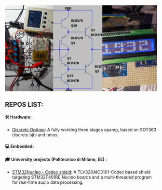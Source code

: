 ![img](banner.png)

## REPOS LIST: 

#### 🛠 Hardware:
- [Discrete OpAmp](https://github.com/AleDedor/Discrete_OpAmp): A fully working three stages opamp, based on SOT363 discrete bjts and nmos.
#### 💻 Embedded:
#### 🎓 University projects (Politecnico di Milano, EE) :
- [STM32Nucleo - Codec shield](https://github.com/AleDedor/STM32Nucleo-Codec-Shield): A TLV320AIC3101-Codec based shield targeting STM32F401RE Nucleo boards and a multi-threaded program for real-time audio data processing.
